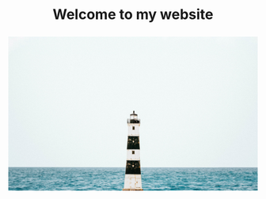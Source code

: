 <h1><p align="center">Welcome to my website</p></h1>
<img src="photo-of-lighthouse-near-sea.jpg" alt="Background my site">
